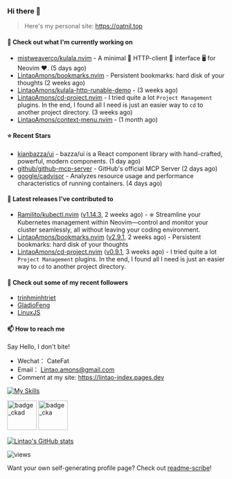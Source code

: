 ### Hi there 👋
> Here's my personal site: https://oatnil.top

#### 👷 Check out what I'm currently working on

- [mistweaverco/kulala.nvim](https://github.com/mistweaverco/kulala.nvim) - A minimal 🤏 HTTP-client 🐼 interface 🖥️ for Neovim ❤️. (5 days ago)
- [LintaoAmons/bookmarks.nvim](https://github.com/LintaoAmons/bookmarks.nvim) - Persistent bookmarks: hard disk of your thoughts (2 weeks ago)
- [LintaoAmons/kulala-http-runable-demo](https://github.com/LintaoAmons/kulala-http-runable-demo) -  (3 weeks ago)
- [LintaoAmons/cd-project.nvim](https://github.com/LintaoAmons/cd-project.nvim) - I tried quite a lot `Project Management` plugins. In the end, I found all I need is just an easier way to `cd` to another project directory. (3 weeks ago)
- [LintaoAmons/context-menu.nvim](https://github.com/LintaoAmons/context-menu.nvim) -  (1 month ago)

#### ⭐ Recent Stars

- [kianbazza/ui](https://github.com/kianbazza/ui) - bazza/ui is a React component library with hand-crafted, powerful, modern components. (1 day ago)
- [github/github-mcp-server](https://github.com/github/github-mcp-server) - GitHub&#39;s official MCP Server (2 days ago)
- [google/cadvisor](https://github.com/google/cadvisor) - Analyzes resource usage and performance characteristics of running containers. (4 days ago)

#### 🔭 Latest releases I've contributed to

- [Ramilito/kubectl.nvim](https://github.com/Ramilito/kubectl.nvim) ([v1.14.3](https://github.com/Ramilito/kubectl.nvim/releases/tag/v1.14.3), 2 weeks ago) - ⎈ Streamline your Kubernetes management within Neovim—control and monitor your cluster seamlessly, all without leaving your coding environment.
- [LintaoAmons/bookmarks.nvim](https://github.com/LintaoAmons/bookmarks.nvim) ([v2.9.1](https://github.com/LintaoAmons/bookmarks.nvim/releases/tag/v2.9.1), 2 weeks ago) - Persistent bookmarks: hard disk of your thoughts
- [LintaoAmons/cd-project.nvim](https://github.com/LintaoAmons/cd-project.nvim) ([v0.9.1](https://github.com/LintaoAmons/cd-project.nvim/releases/tag/v0.9.1), 3 weeks ago) - I tried quite a lot `Project Management` plugins. In the end, I found all I need is just an easier way to `cd` to another project directory.

#### 👯 Check out some of my recent followers

- [trinhminhtriet](https://github.com/trinhminhtriet)
- [GladioFeng](https://github.com/GladioFeng)
- [LinuxJS](https://github.com/LinuxJS)

#### 📫 How to reach me
Say Hello, I don't bite!

- Wechat： CateFat
- Email： Lintao.amons@gmail.com
- Comment at my site: https://lintao-index.pages.dev

[![My Skills](https://skillicons.dev/icons?i=java,kotlin,spring,vim,kubernetes,docker,aws,bash,python,lua,go,js,ts,react,html,css,jenkins,postgres,mysql,mongodb)](https://skillicons.dev)

<img alt='badge_ckad' src="https://user-images.githubusercontent.com/24785373/206426236-a78f59dc-e6dc-4b92-a0c4-4cd7ab8e3649.png" width="auto" height="68" /> <img alt='badge_cka' src="https://user-images.githubusercontent.com/24785373/206426229-d2f6d627-1f39-4054-ad91-6d65c00054d6.png" width="auto" height="68" />

[![Lintao's GitHub stats](https://github-readme-stats.vercel.app/api?username=LintaoAmons)](https://github.com/LintaoAmons/github-readme-stats) 

<img src="https://komarev.com/ghpvc/?username=LintaoAmons" alt="views" />

Want your own self-generating profile page? Check out [readme-scribe](https://github.com/muesli/readme-scribe)!



